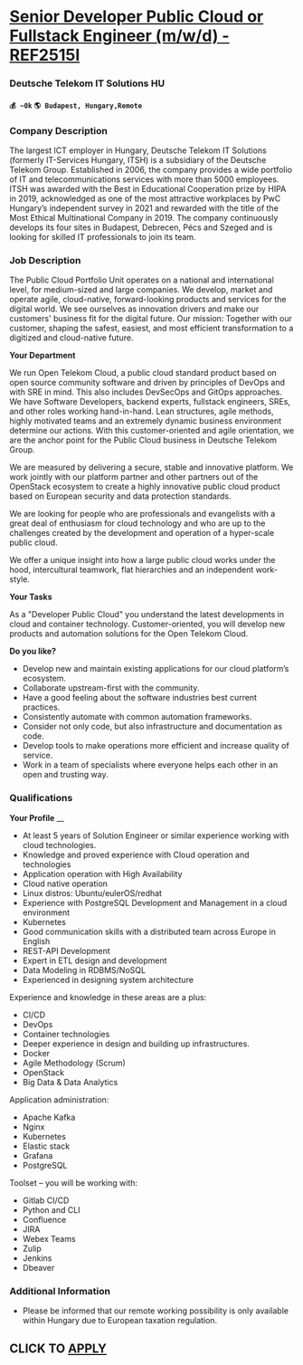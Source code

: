 # [Senior Developer Public Cloud or Fullstack Engineer (m/w/d) - REF2515I](https://www.remotewlb.com/apply/senior-developer-public-cloud-or-fullstack-engineer-m-w-d-ref2515i)  
### Deutsche Telekom IT Solutions HU  
#### `💰 ~0k` `🌎 Budapest, Hungary,Remote`  

### Company Description

The largest ICT employer in Hungary, Deutsche Telekom IT Solutions (formerly IT-Services Hungary, ITSH) is a subsidiary of the Deutsche Telekom Group. Established in 2006, the company provides a wide portfolio of IT and telecommunications services with more than 5000 employees. ITSH was awarded with the Best in Educational Cooperation prize by HIPA in 2019, acknowledged as one of the most attractive workplaces by PwC Hungary’s independent survey in 2021 and rewarded with the title of the Most Ethical Multinational Company in 2019. The company continuously develops its four sites in Budapest, Debrecen, Pécs and Szeged and is looking for skilled IT professionals to join its team.

### Job Description

The Public Cloud Portfolio Unit operates on a national and international level, for medium-sized and large companies. We develop, market and operate agile, cloud-native, forward-looking products and services for the digital world. We see ourselves as innovation drivers and make our customers' business fit for the digital future. Our mission: Together with our customer, shaping the safest, easiest, and most efficient transformation to a digitized and cloud-native future.

 **Your Department**

We run Open Telekom Cloud, a public cloud standard product based on open source community software and driven by principles of DevOps and with SRE in mind. This also includes DevSecOps and GitOps approaches. We have Software Developers, backend experts, fullstack engineers, SREs, and other roles working hand-in-hand. Lean structures, agile methods, highly motivated teams and an extremely dynamic business environment determine our actions. With this customer-oriented and agile orientation, we are the anchor point for the Public Cloud business in Deutsche Telekom Group.

We are measured by delivering a secure, stable and innovative platform. We work jointly with our platform partner and other partners out of the OpenStack ecosystem to create a highly innovative public cloud product based on European security and data protection standards.

We are looking for people who are professionals and evangelists with a great deal of enthusiasm for cloud technology and who are up to the challenges created by the development and operation of a hyper-scale public cloud.

We offer a unique insight into how a large public cloud works under the hood, intercultural teamwork, flat hierarchies and an independent work-style.

 **Your Tasks**

As a "Developer Public Cloud" you understand the latest developments in cloud and container technology. Customer-oriented, you will develop new products and automation solutions for the Open Telekom Cloud.

 **Do you like?**

  * Develop new and maintain existing applications for our cloud platform’s ecosystem.
  * Collaborate upstream-first with the community.
  * Have a good feeling about the software industries best current practices.
  * Consistently automate with common automation frameworks.
  * Consider not only code, but also infrastructure and documentation as code.
  * Develop tools to make operations more efficient and increase quality of service.
  * Work in a team of specialists where everyone helps each other in an open and trusting way.

### Qualifications

 **Your Profile** __

  * At least 5 years of Solution Engineer or similar experience working with cloud technologies.
  * Knowledge and proved experience with Cloud operation and technologies
  * Application operation with High Availability
  * Cloud native operation
  * Linux distros: Ubuntu/eulerOS/redhat
  * Experience with PostgreSQL Development and Management in a cloud environment
  * Kubernetes 
  * Good communication skills with a distributed team across Europe in English
  * REST-API Development
  * Expert in ETL design and development
  * Data Modeling in RDBMS/NoSQL
  * Experienced in designing system architecture

Experience and knowledge in these areas are a plus:

  * CI/CD
  * DevOps
  * Container technologies
  * Deeper experience in design and building up infrastructures.
  * Docker
  * Agile Methodology (Scrum)
  * OpenStack
  * Big Data & Data Analytics  

Application administration:

  * Apache Kafka
  * Nginx
  * Kubernetes
  * Elastic stack
  * Grafana
  * PostgreSQL  

Toolset – you will be working with:

  * Gitlab CI/CD
  * Python and CLI
  * Confluence
  * JIRA
  * Webex Teams
  * Zulip
  * Jenkins
  * Dbeaver

### Additional Information

* Please be informed that our remote working possibility is only available within Hungary due to European taxation regulation.

  
## CLICK TO [APPLY](https://www.remotewlb.com/apply/senior-developer-public-cloud-or-fullstack-engineer-m-w-d-ref2515i)

